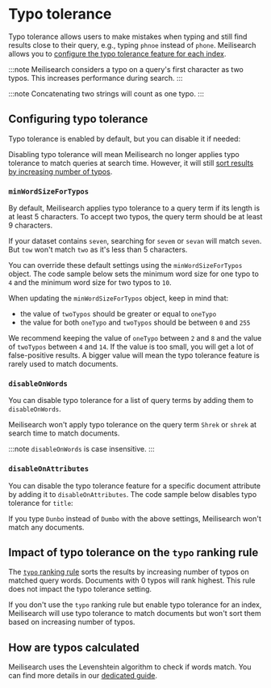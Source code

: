 # Typo tolerance

Typo tolerance allows users to make mistakes when typing and still find results close to their query, e.g., typing `phnoe` instead of `phone`. Meilisearch allows you to [configure the typo tolerance feature for each index](/reference/api/typo_tolerance.md#update-typo-tolerance).

:::note
Meilisearch considers a typo on a query's first character as two typos. This increases performance during search.
:::

:::note
Concatenating two strings will count as one typo.
:::

## Configuring typo tolerance

Typo tolerance is enabled by default, but you can disable it if needed:

<CodeSamples id="typo_tolerance_guide_1" />

Disabling typo tolerance will mean Meilisearch no longer applies typo tolerance to match queries at search time. However, it will still [sort results by increasing number of typos](#impact-of-typo-tolerance-on-the-typo-ranking-rule).

### `minWordSizeForTypos`

By default, Meilisearch applies typo tolerance to a query term if its length is at least 5 characters. To accept two typos, the query term should be at least 9 characters.

If your dataset contains `seven`, searching for `sevem` or `sevan` will match `seven`. But `tow` won't match `two` as it's less than 5 characters.

You can override these default settings using the `minWordSizeForTypos` object. The code sample below sets the minimum word size for one typo to `4` and the minimum word size for two typos to `10`.

<CodeSamples id="typo_tolerance_guide_4" />

When updating the `minWordSizeForTypos` object, keep in mind that:

- the value of `twoTypos` should be greater or equal to `oneTypo`
- the value for both `oneTypo` and `twoTypos` should be between `0` and `255`

We recommend keeping the value of `oneTypo` between `2` and `8` and the value of `twoTypos` between `4` and `14`. If the value is too small, you will get a lot of false-positive results. A bigger value will mean the typo tolerance feature is rarely used to match documents.

### `disableOnWords`

You can disable typo tolerance for a list of query terms by adding them to `disableOnWords`.

<CodeSamples id="typo_tolerance_guide_3" />

Meilisearch won't apply typo tolerance on the query term `Shrek` or `shrek` at search time to match documents.

:::note
`disableOnWords` is case insensitive.
:::

### `disableOnAttributes`

You can disable the typo tolerance feature for a specific document attribute by adding it to `disableOnAttributes`. The code sample below disables typo tolerance for `title`:

<CodeSamples id="typo_tolerance_guide_2" />

If you type `Dunbo` instead of `Dumbo` with the above settings, Meilisearch won't match any documents.

## Impact of typo tolerance on the `typo` ranking rule

The [`typo` ranking rule](/learn/core_concepts/relevancy.md#_2-typo) sorts the results by increasing number of typos on matched query words. Documents with 0 typos will rank highest. This rule does not impact the typo tolerance setting.

If you don't use the `typo` ranking rule but enable typo tolerance for an index, Meilisearch will use typo tolerance to match documents but won't sort them based on increasing number of typos.

## How are typos calculated

Meilisearch uses the Levenshtein algorithm to check if words match. You can find more details in our [dedicated guide](/learn/advanced/levenshtein_algorithm.md).
